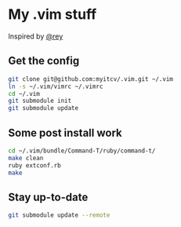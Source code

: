# My .vim stuff

Inspired by [@rey](https://github.com/rey)

## Get the config

```bash
git clone git@github.com:myitcv/.vim.git ~/.vim
ln -s ~/.vim/vimrc ~/.vimrc
cd ~/.vim
git submodule init
git submodule update
```

## Some post install work

```bash
cd ~/.vim/bundle/Command-T/ruby/command-t/
make clean
ruby extconf.rb
make
```

## Stay up-to-date

```bash
git submodule update --remote
```

